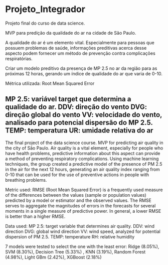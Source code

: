 # Projeto_Integrador

Projeto final do curso de data science.

MVP para predição da qualidade do ar na cidade de São Paulo.

A qualidade do ar é um elemento vital. Especialmente para pessoas que possuem problemas de saúde, informações preditivas acerca desse aspecto podem fornecer um método de prevenção contra complicações respiratórias.

Criar um modelo preditivo da presença de MP 2.5 no ar da região para as próximas 12 horas, gerando um índice de qualidade do ar que varia de 0-10.

Métrica utilizada: Root Mean Squared Error

MP 2.5: variável target que determina a qualidade do ar.
DDV: direção do vento
DVG: direção global do vento
VV: velocidade do vento, analisado para potencial dispersão do MP 2.5.
TEMP: temperatura
UR: umidade relativa do ar
-------------------------

The final project of the data science course. MVP for predicting air quality in the city of São Paulo.
Air quality is a vital element, especially for people who have health problems, predictive information about this aspect can provide a method of preventing respiratory complications.
Using machine learning techniques, the group created a predictive model of the presence of PM 2.5 in the air for the next 12 hours, generating an air quality index ranging from 0-10 that can be used for the use of preventive actions in people with breathing problems.

Metric used: RMSE (Root Mean Squared Error) is a frequently used measure of the differences between the values ​​(sample or population values) predicted by a model or estimator and the observed values. The RMSE serves to aggregate the magnitudes of errors in the forecasts for several moments in a single measure of predictive power. In general, a lower RMSE is better than a higher RMSE.

Data used:
MP 2.5: target variable that determines air quality.
DDV: wind direction
DVG: global wind direction
VV: wind speed, analyzed for potential dispersion of PM 2.5.
TEMP: temperature
RH: relative humidity

7 models were tested to select the one with the least error:
Ridge (8.05%), SVM (8.30%), Decision Tree (5.33%) , KNN (3.19%), Random Forest (4.98%), Light GBm (2.42%),  XGBoost (2.18%)
